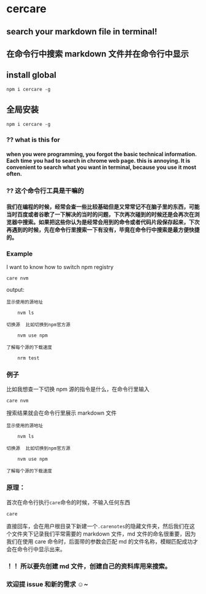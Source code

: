 # cercare

## search your markdown file in terminal!

## 在命令行中搜索 markdown 文件并在命令行中显示

## install global

```shell
npm i cercare -g
```

## 全局安装

```shell
npm i cercare -g
```

### ?? what is this for

#### when you were programming, you forgot the basic technical information. Each time you had to search in chrome web page. this is annoying. It is convenient to search what you want in terminal, because you use it most often.

### ?? 这个命令行工具是干嘛的

#### 我们在编程的时候，经常会查一些比较基础但是又常常记不在脑子里的东西，可能当时百度或者谷歌了一下解决的当时的问题，下次再次碰到的时候还是会再次在浏览器中搜索。如果把这些你认为是经常会用到的命令或者代码片段保存起来，下次再遇到的时候，先在命令行里搜索一下有没有，毕竟在命令行中搜索是最方便快捷的。

### Example

I want to know how to switch npm registry

```shell
care nvm
```

output:

```shell
显示使用的源地址

    nvm ls

切换源  比如切换到npm官方源

    nvm use npm

了解每个源的下载速度

    nrm test
```

### 例子

比如我想查一下切换 npm 源的指令是什么，在命令行里输入

```shell
care nvm
```

搜索结果就会在命令行里展示 markdown 文件

```shell
显示使用的源地址

    nvm ls

切换源  比如切换到npm官方源

    nvm use npm

了解每个源的下载速度
```

### 原理：

首次在命令行执行`care`命令的时候，不输入任何东西

```shell
care
```

直接回车，会在用户根目录下新建一个`.carenotes`的隐藏文件夹，然后我们在这个文件夹下记录我们平常需要的 markdown 文件，md 文件的命名很重要，因为我们在使用 care 命令时，后面带的参数会匹配 md 的文件名称，模糊匹配成功才会在命令行中显示出来。

### ！！ 所以要先创建 md 文件，创建自己的资料库用来搜索。

### 欢迎提 issue 和新的需求 ☺~
